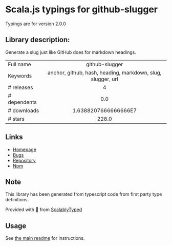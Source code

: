 
# Scala.js typings for github-slugger

Typings are for version 2.0.0

## Library description:
Generate a slug just like GitHub does for markdown headings.

|                    |                 |
| ------------------ | :-------------: |
| Full name          | github-slugger |
| Keywords           | anchor, github, hash, heading, markdown, slug, slugger, url |
| # releases         | 4 |
| # dependents       | 0.0 |
| # downloads        | 1.6388207666666666E7 |
| # stars            | 228.0 |

## Links
- [Homepage](https://github.com/Flet/github-slugger)
- [Bugs](https://github.com/Flet/github-slugger/issues)
- [Repository](https://github.com/Flet/github-slugger)
- [Npm](https://www.npmjs.com/package/github-slugger)
    


## Note
This library has been generated from typescript code from first party type definitions.

Provided with :purple_heart: from [ScalablyTyped](https://github.com/oyvindberg/ScalablyTyped)

## Usage
See [the main readme](../../readme.md) for instructions.


